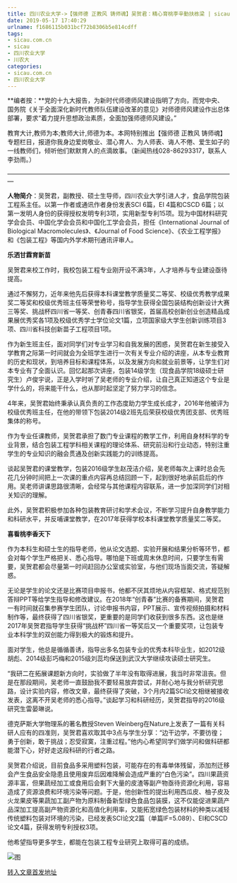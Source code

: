 ```yaml
---
title: 四川农业大学->【强师德 正教风 铸师魂】吴贺君：精心育桃李辛勤扶栋梁 | sicau.com.cn
date: 2019-05-17 17:40:29
urlname: f1686115b031bcf72b8306b5e814cdff
tags: 
- sicau.com.cn
- sicau
- 四川农业大学
- 川农大
categories:
- sicau.com.cn
- 四川农业大学
---
```



**编者按：**党的十九大报告，为新时代师德师风建设指明了方向，而党中央、国务院《关于全面深化新时代教师队伍建设改革的意见》对师德师风建设作出总体部署，要求“着力提升思想政治素质，全面加强师德师风建设。”

教育大计,教师为本;教师大计,师德为本。本网特别推出【强师德 正教风 铸师魂】专题栏目，报道你我身边爱岗敬业、潜心育人、为人师表、诲人不倦、爱生如子的一线教师们，倾听他们默默育人的点滴故事。（新闻热线028-86293317，联系人李劲雨。）

—————————————————————————————————————

**人物简介**：吴贺君，副教授、硕士生导师，四川农业大学引进人才，食品学院包装工程系主任。以第一作者或通讯作者身份发表SCI 6篇，EI 4篇和CSCD 6篇；以第一发明人身份的获得授权发明专利3项，实用新型专利15项。现为中国材料研究学会会员、中国化学会会员和中国化工学会会员，担任《International Journal of Biological Macromolecules》、《Journal of Food Science》、《农业工程学报》和《包装工程》等国内外学术期刊通讯评审人。

**乐洒甘霖育新苗**

吴贺君来校工作时，我校包装工程专业刚开设不满3年，人才培养与专业建设亟待提高。

通过不懈努力，近年来他先后获得本科课堂教学质量奖二等奖、校级优秀教学成果奖二等奖和校级优秀班主任等荣誉称号，指导学生获得全国包装结构创新设计大赛三等奖、挑战杯四川省一等奖、创青春四川省银奖，首届高校创新创业创造精品成果展优秀奖各1项及校级优秀学士学位论文1篇，立项国家级大学生创新训练项目3项、四川省科技创新苗子工程项目1项。

作为新生班主任，面对同学们对专业学习和自我发展的困惑，吴贺君在新生接受入学教育之际第一时间就会为全班学生进行一次有关专业介绍的讲座，从本专业教育的历史和现状，到培养目标和课程体系，以及发展方向和就业前景等，让学生们对本专业有了全面认识。回忆起那次讲座，包装14级学生（现食品学院18级硕士研究生）卢俊宇说，正是入学时听了吴老师的专业介绍，让自己真正知道这个专业是学什么的，将来能干什么，也从那时起坚定了努力学习的信念。

4年来，吴贺君始终秉承认真负责的工作态度助力学生成长成才，2016年他被评为校级优秀班主任，在他的带领下包装2014级2班先后荣获校级优秀团支部、优秀班集体的称号。

作为专业任课教师，吴贺君承担了数门专业课程的教学工作，利用自身材料学的专业背景，结合包装工程学科相关课程的理论体系、研究前沿和行业动态，特别注重学生的专业知识的融会贯通及创新实践能力的训练提高。

谈起吴贺君的课堂教学，包装2016级学生赵茂洁介绍，吴老师每次上课时总会先花几分钟时间把上一次课的重点内容再总结回顾一下，起到很好地承前启后的作用。吴老师讲课思路很清晰，会经常与其他课程内容联系，进一步加深同学们对相关知识的理解。

此外，吴贺君积极参加各种包装教育研讨和学术会议，不断学习提升自身教学能力和科研水平，并反哺课堂教学，在2017年获得学校本科课堂教学质量奖二等奖。

**喜看桃李香天下**

作为本科生和硕士生的指导老师，他从论文选题、实验开展和结果分析等环节，都会对每个学生严格把关、悉心指导。哪怕是下班或周末休息时间，只要学生有需要，吴贺君都会尽量第一时间赶回办公室或实验室，与他们现场当面交流，答疑解惑。

无论是学生的论文还是比赛项目申报书，他都不厌其烦地从内容框架、格式规范到答辩PPT等给学生指导和修改建议。在2018年“创青春”比赛的备赛期间，吴贺君一有时间就召集参赛学生团队，讨论申报书内容，PPT展示、宣传视频拍摄和材料制作等，最终获得了四川省银奖，更重要的是同学们收获到很多东西。这也是继2017年吴贺君指导学生获得“挑战杯”四川省一等奖后又一个重要奖项，让包装专业本科学生的双创能力得到极大的锻炼和提升。

面对学生，他总是循循善诱，指导出多名包装专业的优秀本科毕业生，如2012级胡彪、2014级彭巧梅和2015级刘蕊均保送到武汉大学继续攻读硕士研究生。

“我研二在拓展课题新方向时，实验做了半年没有取得进展，我当时非常沮丧。但是在那段期间，吴老师一直鼓励我不要轻易放弃尝试，并耐心地与我分析研究思路，设计实验内容，修改文章，最终获得了突破，3个月内2篇SCI论文相继被接收发表，这离不开吴老师的悉心指导。”谈起学习和科研经历，吴贺君指导的2016级研究生雷晏琳说。

德克萨斯大学物理系的著名教授Steven Weinberg在Nature上发表了一篇有关科研人应有的四准则，吴贺君喜欢取其中3点与学生分享：“边干边学，不要彷徨；勇于创新，敢于挑战；忍受寂寞，注重过程。”他内心希望同学们做学问和做科研都能潜下心，好好走这段科研的行者之路。

吴贺君介绍说，目前食品多采用塑料包装，可能存在的有毒单体残留，添加剂迁移会产生食品安全隐患且使用废弃后因难降解会造成严重的“白色污染”。四川果蔬资源丰富，但果蔬经加工或食用后会剩下大量的皮渣等副产物亟待资源化利用，容易造成了资源浪费和环境污染等问题。于是，他创新性的提出利用西瓜皮、柚子皮及火龙果皮等果蔬加工副产物为原料制备新型绿色食品包装膜，这不仅能促进果蔬产品深加工提高副产物资源化和高值化利用率，又能拓宽绿色包装材料的种类以减轻传统塑料包装对环境的污染，已经发表SCI论文2篇（单篇IF=5.089）、EI和CSCD论文4篇，获得发明专利授权3项。

他希望指导更多学生，都能在包装工程专业研究上取得可喜的成绩。



![图](https://news.sicau.edu.cn/__local/3/11/0A/7DA06FF7EEA1821D3545F6F49CE_E89E6BC7_C7E60.jpg)

[转入文章首发地址](https://news.sicau.edu.cn/info/1078/51261.htm)